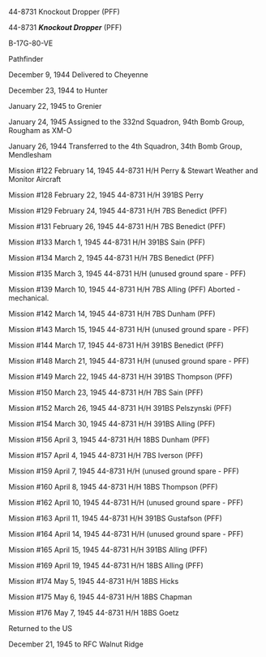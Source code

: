





44-8731 Knockout Dropper (PFF)






 




44-8731 ***Knockout Dropper*** (PFF)

B-17G-80-VE

Pathfinder

December 9, 1944 Delivered to Cheyenne

December 23, 1944 to Hunter

January 22, 1945 to Grenier

January 24, 1945 Assigned to the 332nd Squadron,
94th Bomb Group, Rougham as XM-O

January 26, 1944 Transferred to the 4th Squadron,
34th Bomb Group, Mendlesham

Mission #122 February 14, 1945 44-8731 H/H Perry \&
Stewart Weather and Monitor Aircraft

Mission #128 February 22, 1945 44-8731 H/H 391BS Perry

Mission #129 February 24, 1945 44-8731 H/H 7BS Benedict
(PFF)

Mission #131 February 26, 1945 44-8731 H/H 7BS Benedict
(PFF)

Mission #133 March 1, 1945 44-8731 H/H 391BS Sain (PFF)

Mission #134 March 2, 1945 44-8731 H/H 7BS Benedict (PFF)

Mission #135 March 3, 1945 44-8731 H/H (unused ground spare
\- PFF)

Mission #139 March 10, 1945 44-8731 H/H 7BS Alling
(PFF) Aborted \- mechanical.

Mission #142 March 14, 1945 44-8731 H/H 7BS Dunham (PFF)

Mission #143 March 15, 1945 44-8731 H/H (unused ground spare
\- PFF)

Mission #144 March 17, 1945 44-8731 H/H 391BS Benedict (PFF)

Mission #148 March 21, 1945 44-8731 H/H (unused ground spare
\- PFF)

Mission #149 March 22, 1945 44-8731 H/H 391BS Thompson (PFF)

Mission #150 March 23, 1945 44-8731 H/H 7BS Sain (PFF)

Mission #152 March 26, 1945 44-8731 H/H 391BS Pelszynski
(PFF)

Mission #154 March 30, 1945 44-8731 H/H 391BS Alling (PFF)

Mission #156 April 3, 1945 44-8731 H/H 18BS Dunham (PFF)

Mission #157 April 4, 1945 44-8731 H/H 7BS Iverson (PFF)

Mission #159 April 7, 1945 44-8731 H/H (unused ground spare
\- PFF)

Mission #160 April 8, 1945 44-8731 H/H 18BS Thompson (PFF)

Mission #162 April 10, 1945 44-8731 H/H (unused ground spare
\- PFF)

Mission #163 April 11, 1945 44-8731 H/H 391BS Gustafson
(PFF)

Mission #164 April 14, 1945 44-8731 H/H (unused ground spare
\- PFF)

Mission #165 April 15, 1945 44-8731 H/H 391BS Alling (PFF)

Mission #169 April 19, 1945 44-8731 H/H 18BS Alling (PFF)

Mission #174 May 5, 1945 44-8731 H/H 18BS Hicks

Mission #175 May 6, 1945 44-8731 H/H 18BS Chapman

Mission #176 May 7, 1945 44-8731 H/H 18BS Goetz

Returned to the US

December 21, 1945 to RFC Walnut Ridge




